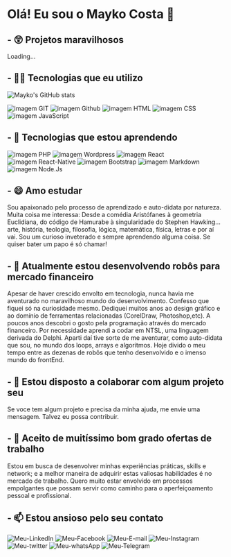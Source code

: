 
# Olá! Eu sou o Mayko Costa 👋

## - 😲 Projetos maravilhosos

Loading...

## - 👨‍💻 Tecnologias que eu utilizo
![Mayko's GitHub stats](https://github-readme-stats.vercel.app/api?username=Maykopr&show_icons=true&theme=vision-friendly-dark)

![imagem GIT](https://img.shields.io/badge/GIT-E44C30?style=for-the-badge&logo=git&logoColor=white)
![imagem Github](https://img.shields.io/badge/GitHub-100000?style=for-the-badge&logo=githublogoColor=white)
![imagem HTML](https://img.shields.io/badge/HTML5-E34F26?style=for-the-badge&logo=html5&logoColor=white)
![imagem CSS](https://img.shields.io/badge/CSS3-1572B6?style=for-the-badge&logo=css3&logoColor=white)
![imagem JavaScript](https://img.shields.io/badge/JavaScript-F7DF1E?style=for-the-badge&logo=javascript&logoColor=black)

## - 🌱 Tecnologias que estou aprendendo

![imagem PHP](https://img.shields.io/badge/PHP-777BB4?style=for-the-badge&logo=php&logoColor=white)
![imagem Wordpress](https://img.shields.io/badge/Wordpress-21759B?style=for-the-badge&logo=wordpress&logoColor=white)
![imagem React](https://img.shields.io/badge/React-20232A?style=for-the-badge&logo=react&logoColor=61DAFB)
![imagem React-Native](https://img.shields.io/badge/React_Native-20232A?style=for-the-badge&logo=react&logoColor=61DAFB)
![imagem Bootstrap](https://img.shields.io/badge/Bootstrap-563D7C?style=for-the-badge&logo=bootstrap&logoColor=white)
![imagem Markdown](https://img.shields.io/badge/Markdown-000000?style=for-the-badge&logo=markdown&logoColor=white)
![imagem Node.Js](https://img.shields.io/badge/Node.js-43853D?style=for-the-badge&logo=node.js&logoColor=white)

## - 😄 Amo estudar

Sou apaixonado pelo processo de aprendizado e auto-didata por natureza. Muita coisa me interessa: Desde a comédia Aristófanes à geometria Euclidiana, do código de Hamurabe à singularidade do Stephen Hawking... arte, história, teologia, filosofia, lógica, matemática, física, letras e por aí vai. Sou um curioso inveterado e sempre aprendendo alguma coisa.
Se quiser bater um papo é só chamar!

## - 🔭 Atualmente estou desenvolvendo robôs para mercado financeiro

Apesar de haver crescido envolto em tecnologia, nunca havia me aventurado no maravilhoso mundo do desenvolvimento. Confesso que fiquei só na curiosidade mesmo. Dediquei muitos anos ao design gráfico e ao domínio de ferramentas relacionadas (CorelDraw, Photoshop,etc). A poucos anos descobri o gosto pela programação através do mercado financeiro. Por necessidade aprendi a codar em NTSL, uma linguagem derivada do Delphi. Aparti daí tive sorte de me aventurar, como auto-didata que sou, no mundo dos loops, arrays e algoritmos. Hoje divido o meu tempo entre as dezenas de robôs que tenho desenvolvido e o imenso mundo do frontEnd.

## - 👯 Estou disposto a colaborar com algum projeto seu

Se voce tem algum projeto e precisa da minha ajuda, me envie uma mensagem. Talvez eu possa contribuir.

## - 🤔 Aceito de muitíssimo bom grado ofertas de trabalho

Estou em busca de desenvolver minhas experiências práticas, skills e network; e a melhor maneira de adquirir estas valiosas habilidades é no mercado de trabalho. Quero muito estar envolvido em processos empolgantes que possam servir como caminho para o aperfeiçoamento pessoal e profissional.

## - 📫 Estou ansioso pelo seu contato

![Meu-LinkedIn](https://img.shields.io/badge/LinkedIn-0077B5?style=for-the-badge&logo=linkedin&logoColor=white&url=http://linkedin.com/)
![Meu-Facebook](https://img.shields.io/badge/Facebook-1877F2?style=for-the-badge&logo=facebook&logoColor=white)
![Meu-E-mail](https://img.shields.io/badge/Microsoft_Outlook-0078D4?style=for-the-badge&logo=microsoft-outlook&logoColor=white)
![Meu-Instagram](https://img.shields.io/badge/Instagram-E4405F?style=for-the-badge&logo=instagram&logoColor=white)
![Meu-twitter](https://img.shields.io/badge/Twitter-1DA1F2?style=for-the-badge&logo=twitter&logoColor=white)
![Meu-whatsApp](https://img.shields.io/badge/WhatsApp-25D366?style=for-the-badge&logo=whatsapp&logoColor=white)
![Meu-Telegram](https://img.shields.io/badge/Telegram-2CA5E0?style=for-the-badge&logo=telegram&logoColor=white)
